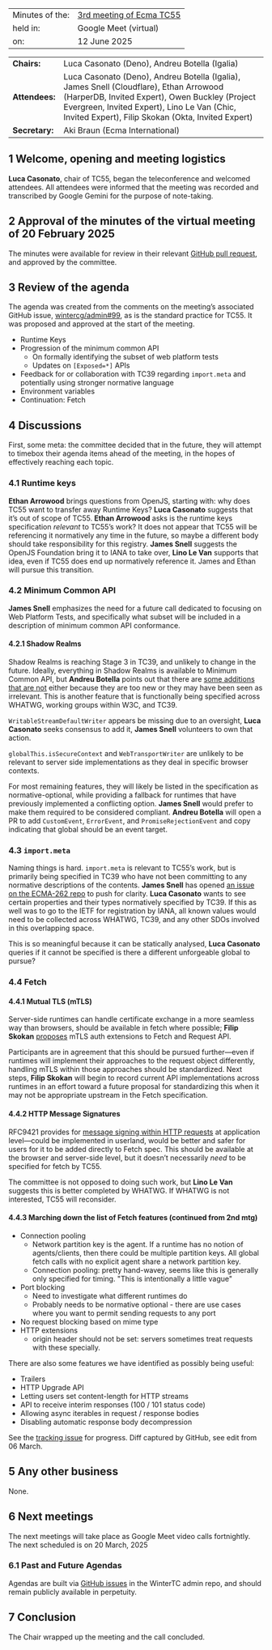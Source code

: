 |                 |                                                                           |
|:----------------|:--------------------------------------------------------------------------|
| Minutes of the: | [3rd meeting of Ecma TC55](https://github.com/WinterTC55/admin/issues/99) |
| held in:        | Google Meet (virtual)                                                     |
| on:             | 12 June 2025                                                              |

|                |                                                                                                                                                                                                                                               |
|:---------------|:----------------------------------------------------------------------------------------------------------------------------------------------------------------------------------------------------------------------------------------------|
| **Chairs:**    | Luca Casonato (Deno), Andreu Botella (Igalia)                                                                                                                                                                                                 |
| **Attendees:** | Luca Casonato (Deno), Andreu Botella (Igalia), James Snell (Cloudflare), Ethan Arrowood (HarperDB, Invited Expert), Owen Buckley (Project Evergreen, Invited Expert), Lino Le Van (Chic, Invited Expert), Filip Skokan (Okta, Invited Expert) |  
| **Secretary:** | Aki Braun (Ecma International)                                                                                                                                                                                                                |

## 1 Welcome, opening and meeting logistics

**Luca Casonato**, chair of TC55, began the teleconference and welcomed attendees. All attendees were informed that the meeting was recorded and transcribed by Google Gemini for the purpose of note-taking.

## 2 Approval of the minutes of the virtual meeting of 20 February 2025

The minutes were available for review in their relevant [GitHub pull request](https://github.com/wintercg/admin/pull/101), and approved by the committee.

## 3 Review of the agenda

The agenda was created from the comments on the meeting’s associated GitHub issue, [wintercg/admin#99](https://github.com/wintercg/admin/issues/99), as is the standard practice for TC55. It was proposed and approved at the start of the meeting.

- Runtime Keys
- Progression of the minimum common API
  - On formally identifying the subset of web platform tests
  - Updates on `[Exposed=*]` APIs
- Feedback for or collaboration with TC39 regarding `import.meta` and potentially using stronger normative language
- Environment variables
- Continuation: Fetch

## 4 Discussions

First, some meta: the committee decided that in the future, they will attempt to timebox their agenda items ahead of the meeting, in the hopes of effectively reaching each topic.

### 4.1 Runtime keys

**Ethan Arrowood** brings questions from OpenJS, starting with: why does TC55 want to transfer away Runtime Keys? **Luca Casonato** suggests that it’s out of scope of TC55. **Ethan Arrowood** asks is the runtime keys specification *relevant* to TC55’s work? It does not appear that TC55 will be referencing it normatively any time in the future, so maybe a different body should take responsibility for this registry. **James Snell** suggests the OpenJS Foundation bring it to IANA to take over, **Lino Le Van** supports that idea, even if TC55 does end up normatively reference it. James and Ethan will pursue this transition.

### 4.2 Minimum Common API

**James Snell** emphasizes the need for a future call dedicated to focusing on Web Platform Tests, and specifically what subset will be included in a description of minimum common API conformance.

#### 4.2.1 Shadow Realms

Shadow Realms is reaching Stage 3 in TC39, and unlikely to change in the future. Ideally, everything in Shadow Realms is available to Minimum Common API, but **Andreu Botella** points out that there are [some additions that are not](https://github.com/wintercg/proposal-minimum-common-api/issues/21) either because they are too new or they may have been seen as irrelevant. This is another feature that is functionally being specified across WHATWG, working groups within W3C, and TC39.

`WritableStreamDefaultWriter` appears be missing due to an oversight, **Luca Casonato** seeks consensus to add it, **James Snell** volunteers to own that action.

`globalThis.isSecureContext` and `WebTransportWriter` are unlikely to be relevant to server side implementations as they deal in specific browser contexts.

For most remaining features, they will likely be listed in the specification as normative-optional, while providing a fallback for runtimes that have previously implemented a conflicting option. **James Snell** would prefer to make them required to be considered compliant. **Andreu Botella** will open a PR to add `CustomEvent`, `ErrorEvent`, and `PromiseRejectionEvent` and copy indicating that global should be an event target.

### 4.3 `import.meta`

Naming things is hard. `import.meta` is relevant to TC55’s work, but is primarily being specified in TC39 who have not been committing to any normative descriptions of the contents. **James Snell** has opened [an issue on the ECMA-262 repo](https://github.com/tc39/ecma262/issues/3539) to push for clarity. **Luca Casonato** wants to see certain properties and their types normatively specified by TC39. If this as well was to go to the IETF for registration by IANA, all known values would need to be collected across WHATWG, TC39, and any other SDOs involved in this overlapping space.

This is so meaningful because it can be statically analysed, **Luca Casonato** queries if it cannot be specified is there a different unforgeable global to pursue?

### 4.4 Fetch

#### 4.4.1 Mutual TLS (mTLS)

Server-side runtimes can handle certificate exchange in a more seamless way than browsers, should be available in fetch where possible; **Filip Skokan** [proposes](https://github.com/wintercg/fetch-workstream/issues/7) mTLS auth extensions to Fetch and Request API.

Participants are in agreement that this should be pursued further—even if runtimes will implement their approaches to the request object differently, handling mTLS within those approaches should be standardized. Next steps, **Filip Skokan** will begin to record current API implementations across runtimes in an effort toward a future proposal for standardizing this when it may not be appropriate upstream in the Fetch specification.

#### 4.4.2 HTTP Message Signatures

RFC9421 provides for [message signing within HTTP requests](https://github.com/wintercg/fetch-workstream/issues/8) at application level—could be implemented in userland, would be better and safer for users for it to be added directly to Fetch spec. This should be available at the browser and server-side level, but it doesn’t necessarily *need* to be specified for fetch by TC55.

The committee is not opposed to doing such work, but **Lino Le Van** suggests this is better completed by WHATWG. If WHATWG is not interested, TC55 will reconsider.

#### 4.4.3 Marching down the list of Fetch features (continued from 2nd mtg)

- Connection pooling
  - Network partition key is the agent. If a runtime has no notion of agents/clients, then there could be multiple partition keys. All global fetch calls with no explicit agent share a network partition key.
  - Connection pooling: pretty hand-wavey, seems like this is generally only specified for timing. "This is intentionally a little vague"
- Port blocking
  - Need to investigate what different runtimes do
  - Probably needs to be normative optional - there are use cases where you want to permit sending requests to any port
- No request blocking based on mime type
- HTTP extensions
  - origin header should not be set: servers sometimes treat requests with these specially.

There are also some features we have identified as possibly being useful:

- Trailers
- HTTP Upgrade API
- Letting users set content-length for HTTP streams
- API to receive interim responses (100 / 101 status code)
- Allowing async iterables in request / response bodies
- Disabling automatic response body decompression

See the [tracking issue](https://github.com/wintercg/fetch-workstream/issues/1) for progress. Diff captured by GitHub, see edit from 06 March.

## 5 Any other business

None.

## 6 Next meetings

The next meetings will take place as Google Meet video calls fortnightly. The next scheduled is on 20 March, 2025

### 6.1 Past and Future Agendas

Agendas are built via [GitHub issues](https://github.com/wintercg/admin/issues) in the WinterTC admin repo, and should remain publicly available in perpetuity.

## 7 Conclusion

The Chair wrapped up the meeting and the call concluded.
